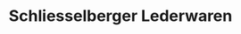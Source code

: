 ---
title: "Schliesselberger Lederwaren"
url: /salzburg/schliesselberger-lederwaren/
shop: Kleidung
---